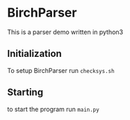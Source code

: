# BirchParser
This is a parser demo written in python3

## Initialization
To setup BirchParser
run `checksys.sh`

## Starting 
to start the program run `main.py`
